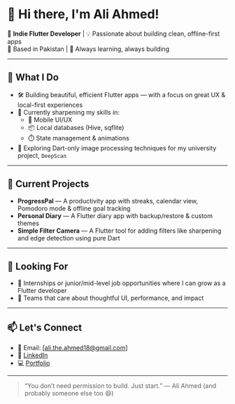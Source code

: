 # 👋 Hi there, I'm Ali Ahmed!

🎯 **Indie Flutter Developer** | 💡 Passionate about building clean, offline-first apps  
📍 Based in Pakistan | 🧠 Always learning, always building

---

## 🚀 What I Do
- 🛠️ Building beautiful, efficient Flutter apps — with a focus on great UX & local-first experiences
- 🌱 Currently sharpening my skills in:
  - 📱 Mobile UI/UX
  - 📦 Local databases (Hive, sqflite)
  - ⏱️ State management & animations
- 🧩 Exploring Dart-only image processing techniques for my university project, `DeepScan`

---

## 🔭 Current Projects
- **ProgressPal** — A productivity app with streaks, calendar view, Pomodoro mode & offline goal tracking
- **Personal Diary** — A Flutter diary app with backup/restore & custom themes
- **Simple Filter Camera** — A Flutter tool for adding filters like sharpening and edge detection using pure Dart

---

## 📌 Looking For
- 🤝 Internships or junior/mid-level job opportunities where I can grow as a Flutter developer
- 🎯 Teams that care about thoughtful UI, performance, and impact

---

## 📫 Let's Connect
- 📧 Email: [ali.the.ahmed18@gmail.com]
- 💼 [LinkedIn](https://www.linkedin.com/in/ali-the-ahmed/)
- 💻 [Portfolio](https://alitheahmed.framer.website)

---

> “You don’t need permission to build. Just start.” — Ali Ahmed (and probably someone else too 😄)
